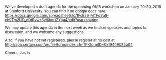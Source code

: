 <sub>

We've developed a draft agenda for the upcoming GIAB workshop on January 29-30, 2015 at Stanford University.  You can find it on google docs here:
https://docs.google.com/spreadsheets/d/1FcE59_MTFdSq8-ch9Tm2UO_dDtRvwz6yl6hdrtZYpu4/edit?usp=sharing
 
We may update this agenda in the next week as we finalize speakers and topics for discussion, and we welcome any suggestions.
 
Also, if you have not yet registered, please register at no cost at http://app.certain.com/profile/form/index.cfm?PKformID=0x19409085b04
 
Cheers,
Justin
</sub>
